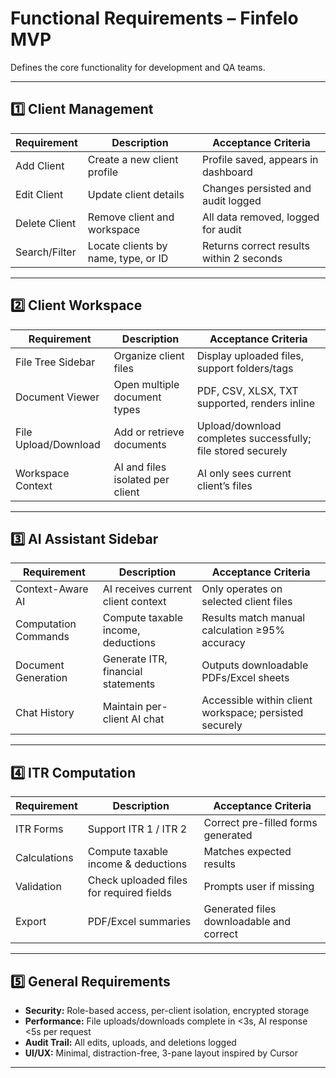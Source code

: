# Functional Requirements – Finfelo MVP

Defines the core functionality for development and QA teams.

---

## 1️⃣ Client Management

| Requirement | Description | Acceptance Criteria |
|------------|-------------|------------------|
| Add Client | Create a new client profile | Profile saved, appears in dashboard |
| Edit Client | Update client details | Changes persisted and audit logged |
| Delete Client | Remove client and workspace | All data removed, logged for audit |
| Search/Filter | Locate clients by name, type, or ID | Returns correct results within 2 seconds |

---

## 2️⃣ Client Workspace

| Requirement | Description | Acceptance Criteria |
|------------|-------------|------------------|
| File Tree Sidebar | Organize client files | Display uploaded files, support folders/tags |
| Document Viewer | Open multiple document types | PDF, CSV, XLSX, TXT supported, renders inline |
| File Upload/Download | Add or retrieve documents | Upload/download completes successfully; file stored securely |
| Workspace Context | AI and files isolated per client | AI only sees current client’s files |

---

## 3️⃣ AI Assistant Sidebar

| Requirement | Description | Acceptance Criteria |
|------------|-------------|------------------|
| Context-Aware AI | AI receives current client context | Only operates on selected client files |
| Computation Commands | Compute taxable income, deductions | Results match manual calculation ≥95% accuracy |
| Document Generation | Generate ITR, financial statements | Outputs downloadable PDFs/Excel sheets |
| Chat History | Maintain per-client AI chat | Accessible within client workspace; persisted securely |

---

## 4️⃣ ITR Computation

| Requirement | Description | Acceptance Criteria |
|------------|-------------|------------------|
| ITR Forms | Support ITR 1 / ITR 2 | Correct pre-filled forms generated |
| Calculations | Compute taxable income & deductions | Matches expected results |
| Validation | Check uploaded files for required fields | Prompts user if missing |
| Export | PDF/Excel summaries | Generated files downloadable and correct |

---

## 5️⃣ General Requirements

- **Security:** Role-based access, per-client isolation, encrypted storage  
- **Performance:** File uploads/downloads complete in <3s, AI response <5s per request  
- **Audit Trail:** All edits, uploads, and deletions logged  
- **UI/UX:** Minimal, distraction-free, 3-pane layout inspired by Cursor

---

